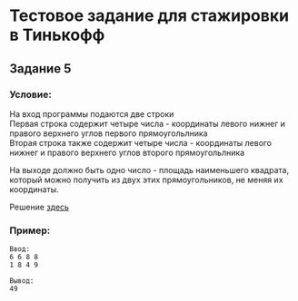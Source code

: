 # Тестовое задание для стажировки в Тинькофф
## Задание 5

### Условие:
На вход программы подаются две строки  
Первая строка содержит четыре числа - координаты левого нижнег и правого верхнего углов первого прямоугольлника  
Вторая строка также содержит четыре числа - координаты левого нижнег и правого верхнего углов второго прямоугольлника

На выходе должно быть одно число - площадь наименьшего квадрата, который можно получить из двух этих прямоугольников, не меняя их координаты.

Решение [здесь](src/Main.java)
### Пример:

```
Ввод:
6 6 8 8 
1 8 4 9

Вывод:
49
```

